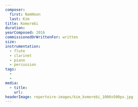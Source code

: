 ```yaml
---
composer:
  first: NamHoon
  last: Kim
title: Komorebi
duration:
yearComposed: 2016
commissionedOrWrittenFor: written
size:
instrumentation:
  - flute
  - clarinet
  - piano
  - percussion
tags:
  -
  -
media:
  - title:
    url:
headerImage: repertoire-images/kim_komorebi_1000x500px.jpg
---
```

